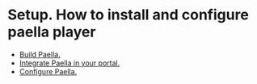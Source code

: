 # Setup. How to install and configure paella player

- [Build Paella.](build_paella.md)
- [Integrate Paella in your portal.](integrate.md)
- [Configure Paella.](configure.md)

